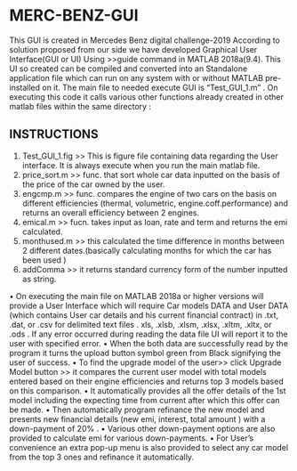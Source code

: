 # MERC-BENZ-GUI
This GUI is created in Mercedes Benz digital challenge-2019
According to solution proposed from our side we have developed Graphical User Interface(GUI or UI) Using >>guide command in MATLAB 2018a(9.4). This UI so created can be compiled and converted into an Standalone application file which can run on any system with or without  MATLAB pre-installed on it.
The main file to needed execute GUI is “Test_GUI_1.m” . On executing this code it calls various other functions already created in other matlab files within the same directory :
## INSTRUCTIONS
1.	Test_GUI_1.fig >> This is figure file containing data regarding the User interface. It is always execute when you run the main matlab file.
2.	price_sort.m >>  func.  that sort whole car data inputted on the basis of the price of the car      owned by the user.
3.	engcmp.m >> func. compares the engine of two cars on the basis on different efficiencies (thermal, volumetric, engine.coff.performance) and returns an overall efficiency between 2 engines.
4.	emical.m >> fucn. takes input as loan, rate and term and returns the emi calculated.
5.	monthused.m >> this calculated the time difference in months between 2 different  dates.(basically calculating months for which the car has been used )
6.	addComma >> it returns standard currency form of the number inputted as string.

•	On executing the main file on MATLAB 2018a or higher versions will provide a User Interface which will require Car models DATA and User DATA (which contains User car details and his current financial contract) in .txt, .dat, or .csv for delimited text files  . xls, .xlsb, .xlsm, .xlsx, .xltm, .xltx, or .ods . If any error occurred during reading the data file UI will report it to the user with specified error.
•	When the both data are successfully read by the program it turns the upload button symbol green from Black signifying the user of success.
•	To find the upgrade model of the user>> click Upgrade Model button >> it compares the current user model with total models entered based on their engine efficiencies and returns top 3 models based on this comparison.
•	It automatically provides all the offer details of the 1st model including the expecting time from current after which this offer can be made.
•	Then automatically program refinance the new model and presents new financial details (new emi, interest, total amount ) with a down-payment of 20% . 
•	Various other down-payment options are also provided to calculate emi for various down-payments.
•	For User’s convenience an extra pop-up menu is also provided to select any car model from the top 3 ones and refinance it automatically.      
